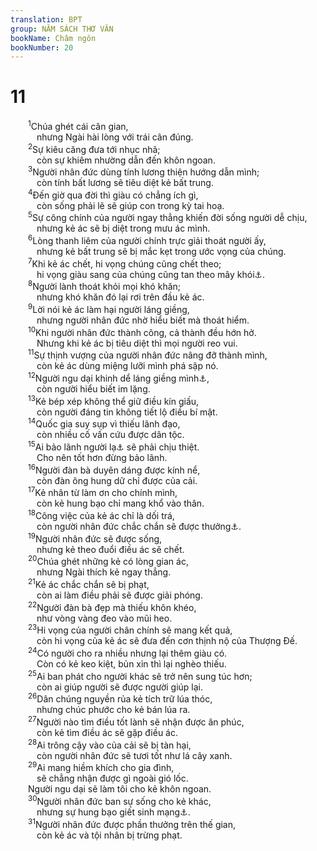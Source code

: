 ```yaml
---
translation: BPT
group: NĂM SÁCH THƠ VĂN
bookName: Châm ngôn 
bookNumber: 20
---
```


<div class="title"><h1>11</h1></div>
<span class="verse ch_11_1">  <sup>1</sup>Chúa ghét cái cân gian,<br/>   nhưng Ngài hài lòng với trái cân đúng.<br/></span>
<span class="verse ch_11_2">  <sup>2</sup>Sự kiêu căng đưa tới nhục nhã;<br/>   còn sự khiêm nhường dẫn đến khôn ngoan.<br/></span>
<span class="verse ch_11_3">  <sup>3</sup>Người nhân đức dùng tính lương thiện hướng dẫn mình;<br/>   còn tính bất lương sẽ tiêu diệt kẻ bất trung.<br/></span>
<span class="verse ch_11_4">  <sup>4</sup>Đến giờ qua đời thì giàu có chẳng ích gì,<br/>   còn sống phải lẽ sẽ giúp con trong kỳ tai hoạ.<br/></span>
<span class="verse ch_11_5">  <sup>5</sup>Sự công chính của người ngay thẳng khiến đời sống người dễ chịu,<br/>   nhưng kẻ ác sẽ bị diệt trong mưu ác mình.<br/></span>
<span class="verse ch_11_6">  <sup>6</sup>Lòng thanh liêm của người chính trực giải thoát người ấy,<br/>   nhưng kẻ bất trung sẽ bị mắc kẹt trong ước vọng của chúng.<br/></span>
<span class="verse ch_11_7">  <sup>7</sup>Khi kẻ ác chết, hi vọng chúng cũng chết theo;<br/>   hi vọng giàu sang của chúng cũng tan theo mây khói<a data-toggle="tooltip" data-placement="bottom" title="Hay “hi vọng được sức mạnh của chúng cũng tiêu tan.”">⚓</a>.<br/></span>
<span class="verse ch_11_8">  <sup>8</sup>Người lành thoát khỏi mọi khó khăn;<br/>   nhưng khó khăn đó lại rơi trên đầu kẻ ác.<br/></span>
<span class="verse ch_11_9">  <sup>9</sup>Lời nói kẻ ác làm hại người láng giềng,<br/>   nhưng người nhân đức nhờ hiểu biết mà thoát hiểm.<br/></span>
<span class="verse ch_11_10">  <sup>10</sup>Khi người nhân đức thành công, cả thành đều hớn hở.<br/>   Nhưng khi kẻ ác bị tiêu diệt thì mọi người reo vui.<br/></span>
<span class="verse ch_11_11">  <sup>11</sup>Sự thịnh vượng của người nhân đức nâng đỡ thành mình,<br/>   còn kẻ ác dùng miệng lưỡi mình phá sập nó.<br/></span>
<span class="verse ch_11_12">  <sup>12</sup>Người ngu dại khinh dể láng giềng mình<a data-toggle="tooltip" data-placement="bottom" title="Hay “Láng giềng ghét kẻ ngu dại.”">⚓</a>,<br/>   còn người hiểu biết im lặng.<br/></span>
<span class="verse ch_11_13">  <sup>13</sup>Kẻ bép xép không thể giữ điều kín giấu,<br/>   còn người đáng tin không tiết lộ điều bí mật.<br/></span>
<span class="verse ch_11_14">  <sup>14</sup>Quốc gia suy sụp vì thiếu lãnh đạo,<br/>   còn nhiều cố vấn cứu được dân tộc.<br/></span>
<span class="verse ch_11_15">  <sup>15</sup>Ai bảo lãnh người lạ<a data-toggle="tooltip" data-placement="bottom" title="Hay “người khác.”">⚓</a> sẽ phải chịu thiệt.<br/>   Cho nên tốt hơn đừng bảo lãnh.<br/></span>
<span class="verse ch_11_16">  <sup>16</sup>Người đàn bà duyên dáng được kính nể,<br/>   còn đàn ông hung dữ chỉ được của cải.<br/></span>
<span class="verse ch_11_17">  <sup>17</sup>Kẻ nhân từ làm ơn cho chính mình,<br/>   còn kẻ hung bạo chỉ mang khổ vào thân.<br/></span>
<span class="verse ch_11_18">  <sup>18</sup>Công việc của kẻ ác chỉ là dối trá,<br/>   còn người nhân đức chắc chắn sẽ được thưởng<a data-toggle="tooltip" data-placement="bottom" title="Đây là một lối chơi chữ trong tiếng Hê-bơ-rơ. Chữ “dối trá” nghe như “phần thưởng.”">⚓</a>.<br/></span>
<span class="verse ch_11_19">  <sup>19</sup>Người nhân đức sẽ được sống,<br/>   nhưng kẻ theo đuổi điều ác sẽ chết.<br/></span>
<span class="verse ch_11_20">  <sup>20</sup>Chúa ghét những kẻ có lòng gian ác,<br/>   nhưng Ngài thích kẻ ngay thẳng.<br/></span>
<span class="verse ch_11_21">  <sup>21</sup>Kẻ ác chắc chắn sẽ bị phạt,<br/>   còn ai làm điều phải sẽ được giải phóng.<br/></span>
<span class="verse ch_11_22">  <sup>22</sup>Người đàn bà đẹp mà thiếu khôn khéo,<br/>   như vòng vàng đeo vào mũi heo.<br/></span>
<span class="verse ch_11_23">  <sup>23</sup>Hi vọng của người chân chính sẽ mang kết quả,<br/>   còn hi vọng của kẻ ác sẽ đưa đến cơn thịnh nộ của Thượng Đế.<br/></span>
<span class="verse ch_11_24">  <sup>24</sup>Có người cho ra nhiều nhưng lại thêm giàu có.<br/>   Còn có kẻ keo kiệt, bủn xỉn thì lại nghèo thiếu.<br/></span>
<span class="verse ch_11_25">  <sup>25</sup>Ai ban phát cho người khác sẽ trở nên sung túc hơn;<br/>   còn ai giúp người sẽ được người giúp lại.<br/></span>
<span class="verse ch_11_26">  <sup>26</sup>Dân chúng nguyền rủa kẻ tích trữ lúa thóc,<br/>   nhưng chúc phước cho kẻ bán lúa ra.<br/></span>
<span class="verse ch_11_27">  <sup>27</sup>Người nào tìm điều tốt lành sẽ nhận được ân phúc,<br/>   còn kẻ tìm điều ác sẽ gặp điều ác.<br/></span>
<span class="verse ch_11_28">  <sup>28</sup>Ai trông cậy vào của cải sẽ bị tàn hại,<br/>   còn người nhân đức sẽ tươi tốt như lá cây xanh.<br/></span>
<span class="verse ch_11_29">  <sup>29</sup>Ai mang hiềm khích cho gia đình,<br/>   sẽ chẳng nhận được gì ngoài gió lốc.<br/>  Người ngu dại sẽ làm tôi cho kẻ khôn ngoan.<br/></span>
<span class="verse ch_11_30">  <sup>30</sup>Người nhân đức ban sự sống cho kẻ khác,<br/>   nhưng sự hung bạo giết sinh mạng<a data-toggle="tooltip" data-placement="bottom" title="Hay “người khôn ngoan dạy kẻ khác biết cách sống.” Hay theo một bản cổ thì, “Hoa quả của người lành là cây sự sống, nhưng kẻ hung bạo cướp lấy mạng sống đi.”">⚓</a>.<br/></span>
<span class="verse ch_11_31">  <sup>31</sup>Người nhân đức được phần thưởng trên thế gian,<br/>   còn kẻ ác và tội nhân bị trừng phạt.<br/></span>
